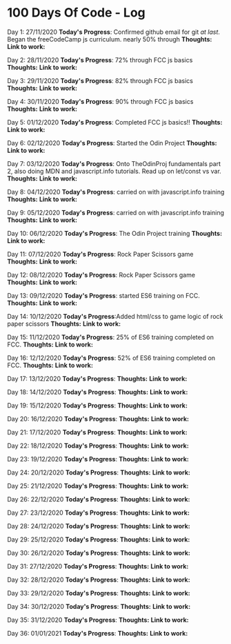 # 100 Days Of Code - Log

Day 1: 27/11/2020
**Today's Progress**: Confirmed github email for git _at last_. Began the freeCodeCamp js curriculum. nearly 50% through
**Thoughts:**
**Link to work:**

Day 2: 28/11/2020
**Today's Progress**: 72% through FCC js basics
**Thoughts:**
**Link to work:**

Day 3: 29/11/2020
**Today's Progress**: 82% through FCC js basics
**Thoughts:**
**Link to work:**

Day 4: 30/11/2020
**Today's Progress**: 90% through FCC js basics
**Thoughts:**
**Link to work:**

Day 5: 01/12/2020
**Today's Progress**: Completed FCC js basics!!
**Thoughts:**
**Link to work:**

Day 6: 02/12/2020
**Today's Progress**: Started the Odin Project
**Thoughts:**
**Link to work:**

Day 7: 03/12/2020
**Today's Progress**: Onto TheOdinProj fundamentals part 2, also doing MDN and javascript.info tutorials. Read up on let/const vs var.
**Thoughts:**
**Link to work:**

Day 8: 04/12/2020
**Today's Progress**: carried on with javascript.info training
**Thoughts:**
**Link to work:**

Day 9: 05/12/2020
**Today's Progress**: carried on with javascript.info training
**Thoughts:**
**Link to work:**

Day 10: 06/12/2020
**Today's Progress**: The Odin Project training
**Thoughts:**
**Link to work:**

Day 11: 07/12/2020
**Today's Progress**: Rock Paper Scissors game
**Thoughts:**
**Link to work:**

Day 12: 08/12/2020
**Today's Progress**: Rock Paper Scissors game
**Thoughts:**
**Link to work:**

Day 13: 09/12/2020
**Today's Progress**: started ES6 training on FCC.
**Thoughts:**
**Link to work:**

Day 14: 10/12/2020
**Today's Progress**:Added html/css to game logic of rock paper scissors
**Thoughts:**
**Link to work:**

Day 15: 11/12/2020
**Today's Progress**: 25% of ES6 training completed on FCC.
**Thoughts:**
**Link to work:**

Day 16: 12/12/2020
**Today's Progress**: 52% of ES6 training completed on FCC.
**Thoughts:**
**Link to work:**

Day 17: 13/12/2020
**Today's Progress**:
**Thoughts:**
**Link to work:**

Day 18: 14/12/2020
**Today's Progress**:
**Thoughts:**
**Link to work:**

Day 19: 15/12/2020
**Today's Progress**:
**Thoughts:**
**Link to work:**

Day 20: 16/12/2020
**Today's Progress**:
**Thoughts:**
**Link to work:**

Day 21: 17/12/2020
**Today's Progress**:
**Thoughts:**
**Link to work:**

Day 22: 18/12/2020
**Today's Progress**:
**Thoughts:**
**Link to work:**

Day 23: 19/12/2020
**Today's Progress**:
**Thoughts:**
**Link to work:**

Day 24: 20/12/2020
**Today's Progress**:
**Thoughts:**
**Link to work:**

Day 25: 21/12/2020
**Today's Progress**:
**Thoughts:**
**Link to work:**

Day 26: 22/12/2020
**Today's Progress**:
**Thoughts:**
**Link to work:**

Day 27: 23/12/2020
**Today's Progress**:
**Thoughts:**
**Link to work:**

Day 28: 24/12/2020
**Today's Progress**:
**Thoughts:**
**Link to work:**

Day 29: 25/12/2020
**Today's Progress**:
**Thoughts:**
**Link to work:**

Day 30: 26/12/2020
**Today's Progress**:
**Thoughts:**
**Link to work:**

Day 31: 27/12/2020
**Today's Progress**:
**Thoughts:**
**Link to work:**

Day 32: 28/12/2020
**Today's Progress**:
**Thoughts:**
**Link to work:**

Day 33: 29/12/2020
**Today's Progress**:
**Thoughts:**
**Link to work:**

Day 34: 30/12/2020
**Today's Progress**:
**Thoughts:**
**Link to work:**

Day 35: 31/12/2020
**Today's Progress**:
**Thoughts:**
**Link to work:**

Day 36: 01/01/2021
**Today's Progress**:
**Thoughts:**
**Link to work:**
